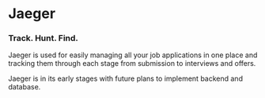 # Jaeger

### Track. Hunt. Find.

Jaeger is used for easily managing all your job applications in one place and tracking them through each stage from submission to interviews and offers.

Jaeger is in its early stages with future plans to implement backend and database.
